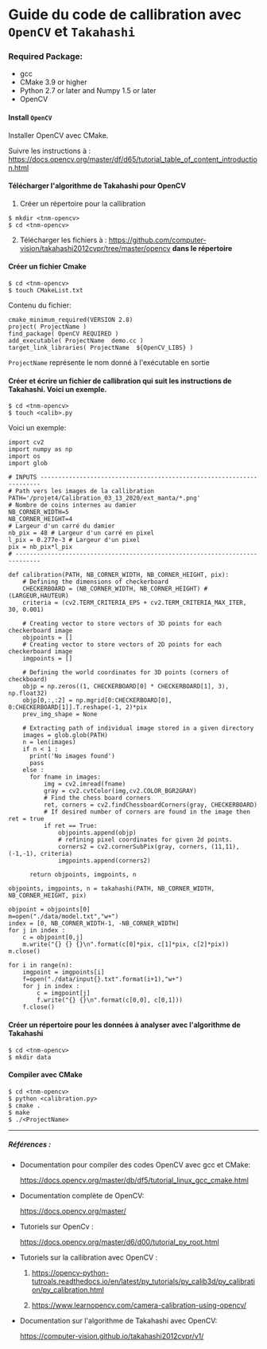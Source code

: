 # Guide du code de callibration avec `OpenCV` et `Takahashi`

### Required Package:
- gcc 
- CMake 3.9 or higher
- Python 2.7 or later and Numpy 1.5 or later
- OpenCV

####  Install `OpenCV`

Installer OpenCV avec CMake. 

Suivre les instructions à :
https://docs.opencv.org/master/df/d65/tutorial_table_of_content_introduction.html

#### Télécharger l'algorithme de Takahashi pour OpenCV 

1. Créer un répertoire pour la callibration
``` 
$ mkdir <tnm-opencv>
$ cd <tnm-opencv>
```
2. Télécharger les fichiers à : https://github.com/computer-vision/takahashi2012cvpr/tree/master/opencv __dans le répertoire <tnm-opencv>__

#### Créer un fichier Cmake 
```
$ cd <tnm-opencv>
$ touch CMakeList.txt
```
  Contenu du fichier:
```
cmake_minimum_required(VERSION 2.8)
project( ProjectName )
find_package( OpenCV REQUIRED )
add_executable( ProjectName  demo.cc )
target_link_libraries( ProjectName  ${OpenCV_LIBS} )
```
  `ProjectName` représente le nom donné à l'exécutable en sortie 

#### Créer et écrire un fichier de callibration qui suit les instructions de Takahashi. Voici un exemple. 
```
$ cd <tnm-opencv>
$ touch <calib>.py
```
Voici un exemple:
```
import cv2
import numpy as np
import os
import glob

# INPUTS ----------------------------------------------------------------------
# Path vers les images de la callibration
PATH='/projet4/Calibration_03_13_2020/ext_manta/*.png'
# Nombre de coins internes au damier
NB_CORNER_WIDTH=5
NB_CORNER_HEIGHT=4
# Largeur d'un carré du damier 
nb_pix = 48 # Largeur d'un carré en pixel
l_pix = 0.277e-3 # Largeur d'un pixel
pix = nb_pix*l_pix
# -----------------------------------------------------------------------------

def calibration(PATH, NB_CORNER_WIDTH, NB_CORNER_HEIGHT, pix):
    # Defining the dimensions of checkerboard
    CHECKERBOARD = (NB_CORNER_WIDTH, NB_CORNER_HEIGHT) #(LARGEUR,HAUTEUR)
    criteria = (cv2.TERM_CRITERIA_EPS + cv2.TERM_CRITERIA_MAX_ITER, 30, 0.001)

    # Creating vector to store vectors of 3D points for each checkerboard image
    objpoints = []
    # Creating vector to store vectors of 2D points for each checkerboard image
    imgpoints = []

    # Defining the world coordinates for 3D points (corners of checkboard)
    objp = np.zeros((1, CHECKERBOARD[0] * CHECKERBOARD[1], 3), np.float32)
    objp[0,:,:2] = np.mgrid[0:CHECKERBOARD[0], 0:CHECKERBOARD[1]].T.reshape(-1, 2)*pix
    prev_img_shape = None

    # Extracting path of individual image stored in a given directory
    images = glob.glob(PATH)
    n = len(images)
    if n < 1 : 
      print('No images found')
      pass
    else :
      for fname in images:
          img = cv2.imread(fname)
          gray = cv2.cvtColor(img,cv2.COLOR_BGR2GRAY)
          # Find the chess board corners
          ret, corners = cv2.findChessboardCorners(gray, CHECKERBOARD)
          # If desired number of corners are found in the image then ret = true
          if ret == True:
              objpoints.append(objp)
              # refining pixel coordinates for given 2d points.
              corners2 = cv2.cornerSubPix(gray, corners, (11,11),(-1,-1), criteria)
              imgpoints.append(corners2)

      return objpoints, imgpoints, n

objpoints, imgpoints, n = takahashi(PATH, NB_CORNER_WIDTH, NB_CORNER_HEIGHT, pix)

objpoint = objpoints[0]
m=open("./data/model.txt","w+")
index = [0, NB_CORNER_WIDTH-1, -NB_CORNER_WIDTH]
for j in index :
    c = objpoint[0,j]
    m.write("{} {} {}\n".format(c[0]*pix, c[1]*pix, c[2]*pix))
m.close()

for i in range(n):
    imgpoint = imgpoints[i]
    f=open("./data/input{}.txt".format(i+1),"w+")
    for j in index :
        c = imgpoint[j]
        f.write("{} {}\n".format(c[0,0], c[0,1]))
    f.close()
```

#### Créer un répertoire pour les données à analyser avec l'algorithme de Takahashi
```
$ cd <tnm-opencv>
$ mkdir data 
```

#### Compiler avec CMake
```
$ cd <tnm-opencv>
$ python <calibration.py>
$ cmake .
$ make 
$ ./<ProjectName>
```




----
##### Références : 

- Documentation pour compiler des codes OpenCV avec gcc et CMake:

  https://docs.opencv.org/master/db/df5/tutorial_linux_gcc_cmake.html

- Documentation complète de OpenCV: 

  https://docs.opencv.org/master/

- Tutoriels sur OpenCv : 

  https://docs.opencv.org/master/d6/d00/tutorial_py_root.html
    
- Tutoriels sur la callibration avec OpenCV : 

  1. https://opencv-python-tutroals.readthedocs.io/en/latest/py_tutorials/py_calib3d/py_calibration/py_calibration.html
  
  2. https://www.learnopencv.com/camera-calibration-using-opencv/
  
- Documentation sur l'algorithme de Takahashi avec OpenCV:

  https://computer-vision.github.io/takahashi2012cvpr/v1/
  
  
